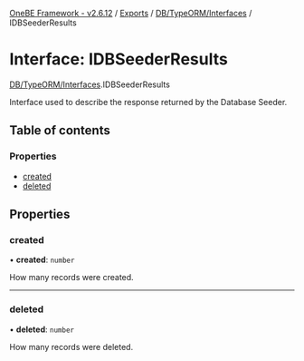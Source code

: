 [OneBE Framework - v2.6.12](../README.md) / [Exports](../modules.md) / [DB/TypeORM/Interfaces](../modules/DB_TypeORM_Interfaces.md) / IDBSeederResults

# Interface: IDBSeederResults

[DB/TypeORM/Interfaces](../modules/DB_TypeORM_Interfaces.md).IDBSeederResults

Interface used to describe the response returned by the Database Seeder.

## Table of contents

### Properties

- [created](DB_TypeORM_Interfaces.IDBSeederResults.md#created)
- [deleted](DB_TypeORM_Interfaces.IDBSeederResults.md#deleted)

## Properties

### created

• **created**: `number`

How many records were created.

___

### deleted

• **deleted**: `number`

How many records were deleted.

